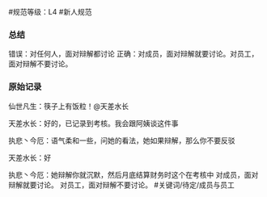 #规范等级：L4 
#新人规范
### 总结
错误：对任何人，面对辩解都讨论
正确：对成员，面对辩解就要讨论。对员工，面对辩解不要讨论。

### 原始记录
仙世凡生：筷子上有饭粒！@天差水长

天差水长：好的，已记录到考核。我会跟阿姨谈这件事

执悲丶今厄：语气柔和一些，问她的看法，她如果辩解，那么你不要反驳

天差水长：好

执悲丶今厄：她辩解你就沉默，然后月底结算财务时这个在考核中
对成员，面对辩解就要讨论。
对员工，面对辩解不要讨论。
#关键词/待定/成员与员工

